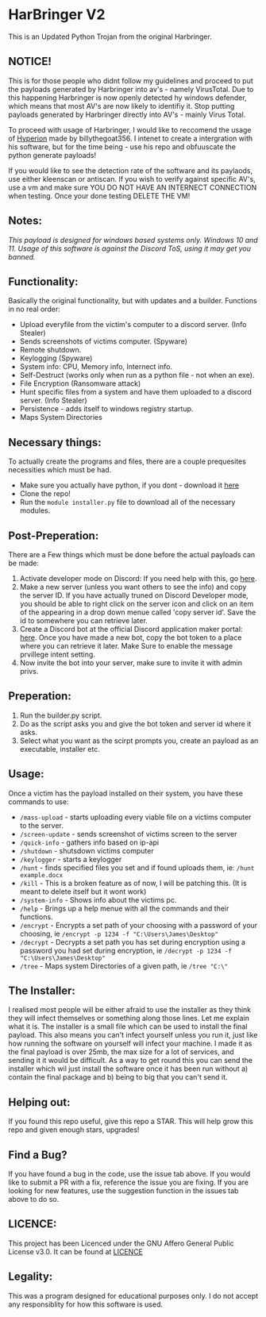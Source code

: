 # HarBringer V2 

This is an Updated Python Trojan from the original Harbringer. 

## NOTICE!

This is for those people who didnt follow my guidelines and proceed to put the payloads generated by Harbringer into av's - namely VirusTotal. Due to this happening Harbringer is now openly detected hy windows defender, which means that most AV's are now likely to identifiy it. Stop putting payloads generated by Harbringer directly into AV's - mainly Virus Total. 

To proceed with usage of Harbringer, I would like to reccomend the usage of [Hyperion](https://github.com/billythegoat356/Hyperion) made by billythegoat356. I intenet to create a intergration with his software, but for the time being - use his repo and obfuuscate the python generate payloads!

If you would like to see the detection rate of the software and its paylaods, use either kleenscan or antiscan. If you wish to verify against specific AV's, use a vm and make sure YOU DO NOT HAVE AN INTERNECT CONNECTION when testing. Once your done testing DELETE THE VM!

## Notes: 

*This payload is designed for windows based systems only. Windows 10 and 11. Usage of this software is against the Discord ToS, using it may get you banned.*

## Functionality: 

Basically the original functionality, but with updates and a builder. 
Functions in no real order: 

* Upload everyfile from the victim's computer to a discord server. (Info Stealer)
* Sends screenshots of victims computer. (Spyware)
* Remote shutdown. 
* Keylogging (Spyware)
* System info: CPU, Memory info, Internect info. 
* Self-Destruct (works only when run as a python file - not when an exe). 
* File Encryption (Ransomware attack)
* Hunt specific files from a system and have them uploaded to a discord server. (Info Stealer)
* Persistence - adds itself to windows registry startup. 
* Maps System Directories

## Necessary things: 

To actually create the programs and files, there are a couple prequesites necessities which must be had.  
- Make sure you actually have python, if you dont - download it [here](https://www.python.org/downloads/windows/)
- Clone the repo!
- Run the `module installer.py` file to download all of the necessary modules. 

## Post-Preperation: 

There are a Few things which must be done before the actual payloads can be made:
1. Activate developer mode on Discord: If you need help with this, go [here](https://beebom.com/how-enable-disable-developer-mode-discord/).
2. Make a new server (unless you want others to see the info) and copy the server ID. If you have actually truned on Discord Developer mode, you should be able to right click on the server icon and click on an item of the appearing in a drop down menue called 'copy server id'. Save the id to somewhere you can retrieve later. 
3. Create a Discord bot at the official Discord application maker portal: [here](https://discord.com/developers/applications). Once you have made a new bot, copy the bot token to a place where you can retrieve it later. Make Sure to enable the message prvillege intent setting. 
4. Now invite the bot into your server, make sure to invite it with admin privs.

## Preperation: 

1. Run the builder.py script. 
2. Do as the script asks you and give the bot token and server id where it asks. 
3. Select what you want as the scirpt prompts you, create an payload as an executable, installer etc. 

## Usage:

Once a victim has the payload installed on their system, you have these commands to use: 
* `/mass-upload` - starts uploading every viable file on a victims computer to the server. 
* `/screen-update` - sends screenshot of victims screen to the server
* `/quick-info` - gathers info based on ip-api
* `/shutdown` - shutsdown victims computer
* `/keylogger` - starts a keylogger
* `/hunt` - finds specified files you set and if found uploads them, ie: `/hunt example.docx`
* `/kill` - This is a broken feature as of now, I will be patching this. (It is meant to delete itself but it wont work)
* `/system-info` - Shows info about the victims pc.
* `/help` - Brings up a help menue with all the commands and their functions. 
* `/encrypt` - Encrypts a set path of your choosing with a password of your choosing, ie `/encrypt -p 1234 -f "C:\Users\James\Desktop"`
* `/decrypt` - Decrypts a set path you has set during encryption using a password you had set during encryption, ie `/decrypt -p 1234 -f "C:\Users\James\Desktop"`
* `/tree` - Maps system Directories of a given path, ie `/tree "C:\"`

## The Installer: 

I realised most people will be either afraid to use the installer as they think they will infect themselves or something along those lines. Let me explain what it is. The installer is a small file which can be used to install the final payload. This also means you can't infect yourself unless you run it, just like how running the software on yourself will infect your machine. I made it as the final payload is over 25mb, the max size for a lot of services, and sending it it would be difficult. As a way to get round this you can send the installer which wil just install the software once it has been run without a) contain the final package and b) being to big that you can't send it.  

## Helping out: 
If you found this repo useful, give this repo a STAR. This will help grow this repo and given enough stars, upgrades!

## Find a Bug? 

If you have found a bug in the code, use the issue tab above. If you would like to submit a PR with a fix, reference the issue you are fixing. If you are looking for new features, use the suggestion function in the issues tab above to do so. 

## LICENCE: 

This project has been Licenced under the GNU Affero General Public License v3.0. It can be found at [LICENCE](https://github.com/MalwareMakers/HarBringer-V2/blob/main/LICENSE)

## Legality:

This was a program designed for educational purposes only. I do not accept any responsiblity for how this software is used.  

